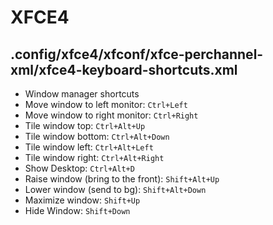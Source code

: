 # XFCE4 

## .config/xfce4/xfconf/xfce-perchannel-xml/xfce4-keyboard-shortcuts.xml
- Window manager shortcuts
- Move window to left monitor: `Ctrl+Left`
- Move window to right monitor: `Ctrl+Right`
- Tile window top: `Ctrl+Alt+Up`
- Tile window bottom: `Ctrl+Alt+Down`
- Tile window left: `Ctrl+Alt+Left`
- Tile window right: `Ctrl+Alt+Right`
- Show Desktop: `Ctrl+Alt+D`
- Raise window (bring to the front): `Shift+Alt+Up`
- Lower window (send to bg): `Shift+Alt+Down`
- Maximize window: `Shift+Up`
- Hide Window: `Shift+Down`
